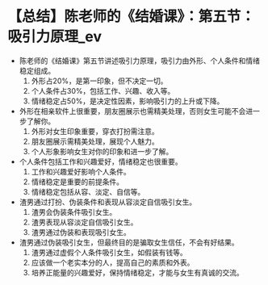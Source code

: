 # 【总结】陈老师的《结婚课》：第五节：吸引力原理_ev

-   陈老师的《结婚课》第五节讲述吸引力原理，吸引力由外形、个人条件和情绪稳定组成。
    1.  外形占20%，是第一印象，但不决定一切。
    2.  个人条件占30%，包括工作、兴趣、收入等。
    3.  情绪稳定占50%，是决定性因素，影响吸引力的上升或下降。
-   外形在相亲软件上很重要，朋友圈展示也需精美处理，否则女生可能不会进一步了解你。
    1.  外形对女生印象重要，穿衣打扮需注意。
    2.  朋友圈展示需精美处理，展现个人魅力。
    3.  个人形象影响女生对你的印象和进一步了解。
-   个人条件包括工作和兴趣爱好，情绪稳定也很重要。
    1.  工作和兴趣爱好影响个人条件。
    2.  情绪稳定是重要的前提条件。
    3.  情绪稳定包括从容、淡定、自信等。
-   渣男通过打扮、伪装条件和表现从容淡定自信吸引女生。
    1.  渣男会伪装条件吸引女生。
    2.  渣男表现从容淡定自信吸引女生。
    3.  渣男通过伪装和表现吸引女生。
-   渣男通过伪装吸引女生，但最终目的是骗取女生信任，不会有好结果。
    1.  渣男通过虚假个人条件吸引女生，如假装有钱等。
    2.  应该做一个老实本分的人，提高自己的素质和外表。
    3.  培养正能量的兴趣爱好，保持情绪稳定，才能与女生有真诚的交流。